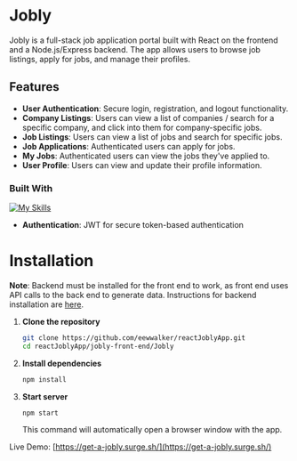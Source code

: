 # Jobly
Jobly is a full-stack job application portal built with React on the frontend and a Node.js/Express backend. The app allows users to browse job listings, apply for jobs, and manage their profiles.

## Features

- **User Authentication**: Secure login, registration, and logout functionality.
- **Company Listings**: Users can view a list of companies / search for a specific company, and click into them for company-specific jobs.
- **Job Listings**: Users can view a list of jobs and search for specific jobs.
- **Job Applications**: Authenticated users can apply for jobs.
- **My Jobs**: Authenticated users can view the jobs they've applied to.
- **User Profile**: Users can view and update their profile information.

### Built With
[![My Skills](https://skillicons.dev/icons?i=react,bootstrap)](https://skillicons.dev)
- **Authentication**: JWT for secure token-based authentication


# Installation
**Note**: Backend must be installed for the front end to work, as front end uses API calls to the back end to generate data. Instructions for backend installation are [here](https://github.com/eewwalker/expressJoblyBackend.git). 

1. **Clone the repository**
   ```bash
   git clone https://github.com/eewwalker/reactJoblyApp.git
   cd reactJoblyApp/jobly-front-end/Jobly  
   ```
2. **Install dependencies**
   ```bash
   npm install
   ```
3. **Start server**
   ```bash
   npm start
   ```
   This command will automatically open a browser window with the app.


Live Demo: [https://get-a-jobly.surge.sh/](https://get-a-jobly.surge.sh/)

   
